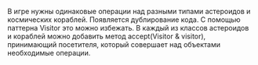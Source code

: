 В игре нужны одинаковые операции над разными типами астероидов и космических кораблей. Появляется дублирование кода. С помощью паттерна Visitor это можно избежать. В каждый из классов астероидов и кораблей можно добавить метод accept(Visitor & visitor), принимающий посетителя, который совершает над объектами необходимые операции. 